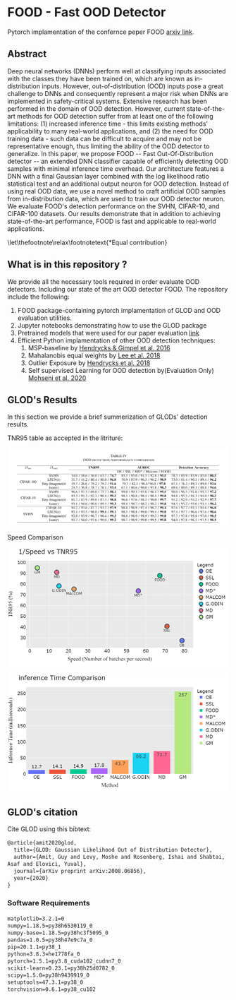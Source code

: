 # FOOD - Fast OOD Detector
Pytorch implamentation of the confernce peper FOOD [arxiv link](https://arxiv.org/pdf/2008.06856.pdf).

## Abstract
Deep neural networks (DNNs) perform well at classifying inputs associated with the classes they have been trained on, which are known as in-distribution inputs.
However, out-of-distribution (OOD) inputs pose a great challenge to DNNs and consequently represent a major risk when DNNs are implemented in safety-critical systems.
Extensive research has been performed in the domain of OOD detection.
However, current state-of-the-art methods for OOD detection suffer from at least one of the following limitations: (1) increased inference time - this limits existing methods' applicability to many real-world applications, and (2) the need for OOD training data - such data can be difficult to acquire and may not be representative enough, thus limiting the ability of the OOD detector to generalize.
In this paper, we propose FOOD -- Fast Out-Of-Distribution detector -- an extended DNN classifier capable of efficiently detecting OOD samples with minimal inference time overhead.
Our architecture features a DNN with a final Gaussian layer combined with the log likelihood ratio statistical test and an additional output neuron for OOD detection.
Instead of using real OOD data, we use a novel method to craft artificial OOD samples from in-distribution data, which are used to train our OOD detector neuron.
We evaluate FOOD's detection performance on the SVHN, CIFAR-10, and CIFAR-100 datasets.
Our results demonstrate that in addition to achieving state-of-the-art performance, FOOD is fast and applicable to real-world applications.


\let\thefootnote\relax\footnotetext{*Equal contribution}


## What is in this repository ?
We provide all the necessary tools required in order evaluate OOD detectors.
Including our state of the art OOD detector FOOD.
The repository include the following:
1. FOOD package-containing pytorch implamentation of GLOD and OOD evaluation utilities.
2. Jupyter notebooks demonstrating how to use the GLOD package
3. Pretrained models that were used for our paper evaluation [link](https://drive.google.com/drive/folders/1K53I7XpRxpYAgnHwnHPw5v6UCMbMYaVi?usp=sharing)
4. Efficient Python implamentation of other OOD detection techniques:
    1. MSP-baseline by [Hendrycks & Gimpel et al. 2016](https://arxiv.org/pdf/1610.02136.pdf)
    3. Mahalanobis equal weights by [Lee et al. 2018](https://papers.nips.cc/paper/7947-a-simple-unified-framework-for-detecting-out-of-distribution-samples-and-adversarial-attacks.pdf)
    4. Outlier Exposure by [Hendrycks et al. 2018](https://arxiv.org/pdf/1812.04606.pdf)
    5. Self supervised Learning for OOD detection by(Evaluation Only) [Mohseni et al. 2020](https://aaai.org/ojs/index.php/AAAI/article/view/5966)


## GLOD's Results
In this section we provide a brief summerization of GLODs' detection results.

TNR95 table as accepted in the litriture:

![alt text](./figures/results.png)

Speed Comparison

![alt text](./figures/SpeedVSTNR.png)

![alt text](./figures/Method_speed_comp.png)

## GLOD's citation
Cite GLOD using this bibtext:
```
@article{amit2020glod,
  title={GLOD: Gaussian Likelihood Out of Distribution Detector},
  author={Amit, Guy and Levy, Moshe and Rosenberg, Ishai and Shabtai, Asaf and Elovici, Yuval},
  journal={arXiv preprint arXiv:2008.06856},
  year={2020}
}
```

<!-- ## GLOD Package
GLOD package for pytorch
```
pip install glod
``` -->

### Software Requirements
```
matplotlib=3.2.1=0
numpy=1.18.5=py38h6530119_0
numpy-base=1.18.5=py38hc3f5095_0
pandas=1.0.5=py38h47e9c7a_0
pip=20.1.1=py38_1
python=3.8.3=he1778fa_0
pytorch=1.5.1=py3.8_cuda102_cudnn7_0
scikit-learn=0.23.1=py38h25d0782_0
scipy=1.5.0=py38h9439919_0
setuptools=47.3.1=py38_0
torchvision=0.6.1=py38_cu102
```